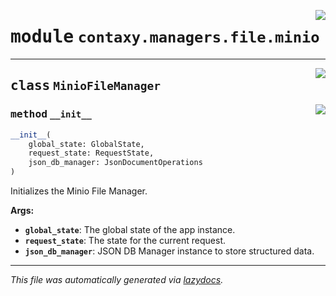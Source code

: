 <!-- markdownlint-disable -->

<a href="https://github.com/ml-tooling/contaxy/blob/main/backend/src/contaxy/managers/file/minio.py#L0"><img align="right" style="float:right;" src="https://img.shields.io/badge/-source-cccccc?style=flat-square"></a>

# <kbd>module</kbd> `contaxy.managers.file.minio`






---

<a href="https://github.com/ml-tooling/contaxy/blob/main/backend/src/contaxy/managers/file/minio.py#L6"><img align="right" style="float:right;" src="https://img.shields.io/badge/-source-cccccc?style=flat-square"></a>

## <kbd>class</kbd> `MinioFileManager`




<a href="https://github.com/ml-tooling/contaxy/blob/main/backend/src/contaxy/managers/file/minio.py#L7"><img align="right" style="float:right;" src="https://img.shields.io/badge/-source-cccccc?style=flat-square"></a>

### <kbd>method</kbd> `__init__`

```python
__init__(
    global_state: GlobalState,
    request_state: RequestState,
    json_db_manager: JsonDocumentOperations
)
```

Initializes the Minio File Manager. 



**Args:**
 
 - <b>`global_state`</b>:  The global state of the app instance. 
 - <b>`request_state`</b>:  The state for the current request. 
 - <b>`json_db_manager`</b>:  JSON DB Manager instance to store structured data. 







---

_This file was automatically generated via [lazydocs](https://github.com/ml-tooling/lazydocs)._
